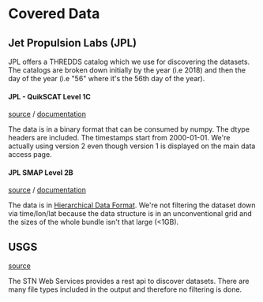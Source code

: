 # Covered Data

## Jet Propulsion Labs (JPL)

JPL offers a THREDDS catalog which we use for discovering the datasets.  
The catalogs are broken down initially by the year (i.e 2018) and then the day of the year (i.e "56" where it's the 56th day of the year).

#### JPL - QuikSCAT Level 1C

[source](https://podaac.jpl.nasa.gov/dataset/QSCAT_L1C_NONSPINNING_SIGMA0_WINDS_V1?ids=Measurement:ProcessingLevel&values=Ocean%20Winds:*1*)
/
[documentation](ftp://podaac.jpl.nasa.gov/allData/quikscat/L1B/v2/docs/L1B_SIS_200609.pdf)

The data is in a binary format that can be consumed by numpy.
The dtype headers are included.  The timestamps start from 2000-01-01.
We're actually using version 2 even though version 1 is displayed on the main data access page.  

#### JPL SMAP Level 2B

[source](https://podaac.jpl.nasa.gov/dataset/SMAP_JPL_L2B_SSS_CAP_V4?ids=Measurement:ProcessingLevel&values=Ocean%20Winds:*2*)
/
[documentation](ftp://podaac-ftp.jpl.nasa.gov/allData/smap/docs/JPL-CAP_V4/JPL_SMAP-SSS-UsersGuide_V4.pdf)

The data is in [Hierarchical Data Format](https://en.wikipedia.org/wiki/Hierarchical_Data_Format).
We're not filtering the dataset down via time/lon/lat because the data structure is in an unconventional grid and the sizes of the whole bundle isn't that large (<1GB).

## USGS

[source](https://stn.wim.usgs.gov/STNServices/Documentation/home)

The STN Web Services provides a rest api to discover datasets.  There are many file types included in the output and therefore no filtering is done.
